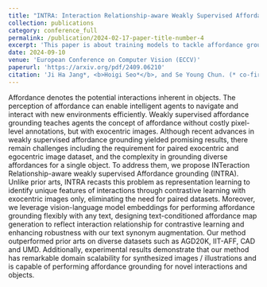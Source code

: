 ```yaml
---
title: "INTRA: Interaction Relationship-aware Weakly Supervised Affordance Grounding"
collection: publications
category: conference_full
permalink: /publication/2024-02-17-paper-title-number-4
excerpt: 'This paper is about training models to tackle affordance grounding with weakly supervised learning.'
date: 2024-09-10
venue: 'European Conference on Computer Vision (ECCV)'
paperurl: 'https://arxiv.org/pdf/2409.06210'
citation: 'Ji Ha Jang*, <b>Hoigi Seo*</b>, and Se Young Chun. (* co-first author)'
---
```


Affordance denotes the potential interactions inherent in objects. The perception of affordance can enable intelligent agents to navigate and interact with new environments efficiently. Weakly supervised affordance grounding teaches agents the concept of affordance without costly pixel-level annotations, but with exocentric images. Although recent advances in weakly supervised affordance grounding yielded promising results, there remain challenges including the requirement for paired exocentric and egocentric image dataset, and the complexity in grounding diverse affordances for a single object. To address them, we propose INTeraction Relationship-aware weakly supervised Affordance grounding (INTRA). Unlike prior arts, INTRA recasts this problem as representation learning to identify unique features of interactions through contrastive learning with exocentric images only, eliminating the need for paired datasets. Moreover, we leverage vision-language model embeddings for performing affordance grounding flexibly with any text, designing text-conditioned affordance map generation to reflect interaction relationship for contrastive learning and enhancing robustness with our text synonym augmentation. Our method outperformed prior arts on diverse datasets such as AGD20K, IIT-AFF, CAD and UMD. Additionally, experimental results demonstrate that our method has remarkable domain scalability for synthesized images / illustrations and is capable of performing affordance grounding for novel interactions and objects.